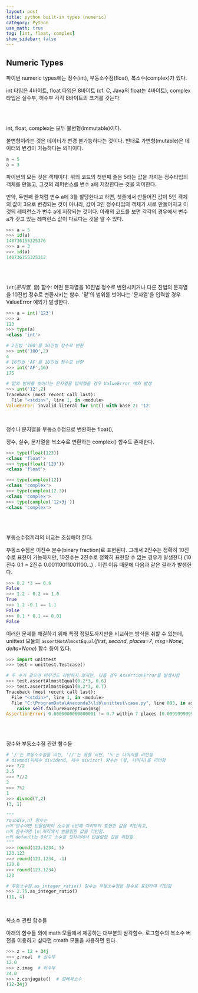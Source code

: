 ```yaml
---
layout: post
title: python built-in types (numeric)
category: Python
use_math: true
tag: [int, float, complex]
show_sidebar: false
---
```




## Numeric Types

파이썬 numeric types에는 정수(int), 부동소수점(float), 복소수(complex)가 있다.

int 타입은 4바이트, float 타입은 8바이트 (cf. C, Java의 float는 4바이트), complex 타입은 실수부, 허수부 각각 8바이트의 크기를 갖는다.

<br/>

<br/>

int, float, complex는 모두 불변형(immutable)이다.

불변형이라는 것은 데이터가 변경 불가능하다는 것이다. 반대로 가변형(mutable)은 데이터의 변경이 가능하다는 의미이다.

```python
a = 5
a = 3
```

파이썬의 모든 것은 객체이다. 위의 코드의 첫번째 줄은 5라는 값을 가지는 정수타입의 객체를 만들고, 그것의 레퍼런스를 변수 a에 저장한다는 것을 의미한다.

만약, 두번째 줄처럼 변수 a에 3를 할당한다고 하면, 첫줄에서 만들어진 값이 5인 객체의 값이 3으로 변경되는 것이 아니라, 값이 3인 정수타입의 객체가 새로 만들어지고 이것의 레퍼런스가 변수 a에 저장되는 것이다. 아래의 코드를 보면 각각의 경우에서 변수 a가 갖고 있는 레퍼런스 값이 다르다는 것을 알 수 있다.

```python
>>> a = 5
>>> id(a)
140736155325376
>>> a = 3
>>> id(a)
140736155325312
```

<br/>

<br/>

`int`(*문자열*, *밑*) 함수: 어떤 문자열을 10진법 정수로 변환시키거나 다른 진법의 문자열을 10진법 정수로 변환시키는 함수. '밑'의 범위를 벗어나는 '문자열'을 입력할 경우 ValueError 예외가 발생한다.

```python
>>> a = int('123')
>>> a
123
>>> type(a)
<class 'int'>

# 2진법 '100'를 10진법 정수로 변환
>>> int('100',2)
4
# 16진법 'AF'를 10진법 정수로 변환
>>> int('AF',16)
175

# 밑의 범위를 벗어나는 문자열을 입력했을 경우 ValueError 예외 발생
>>> int('12',2)
Traceback (most recent call last):
  File "<stdin>", line 1, in <module>
ValueError: invalid literal for int() with base 2: '12'
```

<br/>

정수나 문자열을 부동소수점으로 변환하는 float(),

정수, 실수, 문자열을 복소수로 변환하는 complex() 함수도 존재한다.

```python
>>> type(float(123))
<class 'float'>
>>> type(float('123'))
<class 'float'>

>>> type(complex(12))
<class 'complex'>
>>> type(complex(12.3))
<class 'complex'>
>>> type(complex('12+3j'))
<class 'complex'>
```

<br/>

<br/>

부동소수점끼리의 비교는 조심해야 한다.

부동소수점은 이진수 분수(binary fraction)로 표현된다. 그래서 2진수는 정확히 10진수로 표현이 가능하지만, 10진수는 2진수로 정확히 표현할 수 없는 경우가 발생한다 (10진수 0.1 = 2진수 0.00110011001100...) . 이런 이유 때문에 다음과 같은 결과가 발생한다.

```python
>>> 0.2 *3 == 0.6
False
>>> 1.2 - 0.2 == 1.0
True
>>> 1.2 -0.1 == 1.1
False
>>> 0.1 * 0.1 == 0.01
False
```

이러한 문제를 해결하기 위해 특정 정밀도까지만을 비교하는 방식을 취할 수 있는데, unittest 모듈의 `assertNotAlmostEqual`(*first*, *second*, *places=7*, *msg=None*, *delta=None*) 함수 등이 있다. 

```python
>>> import unittest
>>> test = unittest.Testcase()

# 두 수가 같으면 아무것도 리턴하지 않지만, 다를 경우 AssertionError를 발생시킴
>>> test.assertAlmostEqual(0.2*3, 0.6)
>>> test.assertAlmostEqual(0.2*3, 0.7)
Traceback (most recent call last):
  File "<stdin>", line 1, in <module>
  File "C:\ProgramData\Anaconda3\lib\unittest\case.py", line 893, in assertAlmostEqual
    raise self.failureException(msg)
AssertionError: 0.6000000000000001 != 0.7 within 7 places (0.09999999999999987 difference)
```

<br/>

<br/>

정수와 부동소수점 관련 함수들

```python
# '/'는 부동소수점을 리턴, '//'는 몫을 리턴, '%'는 나머지를 리턴함
# divmod(피제수 dividend, 제수 divisor) 함수는 (몫, 나머지)를 리턴함
>>> 7/2
3.5
>>> 7//2
3
>>> 7%2
1
>>> divmod(7,2)
(3, 1)

"""
round(x,n) 함수는
n이 양수이면 반올림하여 소수점 n번째 자리부터 표현한 값을 리턴하고,
n이 음수이면 |n|자리에서 반올림한 값을 리턴함.
n의 default는 0이고 소수점 첫자리에서 반올림한 값을 리턴함.
"""
>>> round(123.1234, 3)
123.123
>>> round(123.1234, -1)
120.0
>>> round(123.1234)
123

# 부동소수점.as_integer_ratio() 함수는 부동소수점을 분수로 표현하여 리턴함
>>> 2.75.as_integer_ratio()
(11, 4)
```

<br/>

복소수 관련 함수들

아래의 함수들 외에 math 모듈에서 제공하는 대부분의 삼각함수, 로그함수의 복소수 버전을 이용하고 싶다면 cmath 모듈을 사용하면 된다.

```python
>>> z = 12 + 34j
>>> z.real  # 실수부
12.0
>>> z.imag  # 허수부
34.0
>>> z.conjugate()  # 켤레복소수
(12-34j)
```

